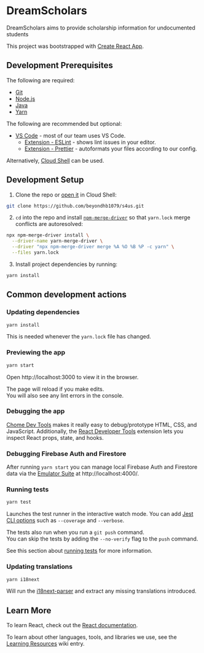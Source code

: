 # DreamScholars

DreamScholars aims to provide scholarship information for undocumented students

This project was bootstrapped with [Create React App](https://github.com/facebook/create-react-app).

## Development Prerequisites

The following are required:

- [Git](https://git-scm.com/)
- [Node.js](https://nodejs.org/)
- [Java](https://www.oracle.com/java/technologies/downloads/)
- [Yarn](https://classic.yarnpkg.com/en/)

The following are recommended but optional:

- [VS Code](https://code.visualstudio.com/) - most of our team uses VS Code.
  - [Extension - ESLint](https://marketplace.visualstudio.com/items?itemName=dbaeumer.vscode-eslint) - shows lint issues in your editor.
  - [Extension - Prettier](https://marketplace.visualstudio.com/items?itemName=esbenp.prettier-vscode) - autoformats your files according to our config.

Alternatively, [Cloud Shell](https://cloud.google.com/shell) can be used.

## Development Setup

1. Clone the repo or [open it](<(https://ssh.cloud.google.com/cloudshell/editor?cloudshell_git_repo=https://github.com/beyondhb1079/s4us.git)>) in Cloud Shell:

```sh
git clone https://github.com/beyondhb1079/s4us.git
```

2. `cd` into the repo and install [`npm-merge-driver`](https://www.npmjs.com/package/npm-merge-driver) so that `yarn.lock` merge conflicts are autoresolved:

```sh
npx npm-merge-driver install \
  --driver-name yarn-merge-driver \
  --driver "npx npm-merge-driver merge %A %O %B %P -c yarn" \
  --files yarn.lock
```

3. Install project dependencies by running:

```sh
yarn install
```

## Common development actions

### Updating dependencies

```sh
yarn install
```

This is needed whenever the `yarn.lock` file has changed.

### Previewing the app

```sh
yarn start
```

Open http://localhost:3000 to view it in the browser.

The page will reload if you make edits.<br />
You will also see any lint errors in the console.

### Debugging the app

[Chome Dev Tools](https://developers.google.com/web/tools/chrome-devtools) makes it really easy to debug/prototype HTML, CSS, and JavaScript. Additionally, the [React Developer Tools](https://chrome.google.com/webstore/detail/react-developer-tools/fmkadmapgofadopljbjfkapdkoienihi?hl=en) extension lets you inspect React props, state, and hooks.

### Debugging Firebase Auth and Firestore

After running `yarn start` you can manage local Firebase Auth and Firestore data via the [Emulator Suite](https://firebase.google.com/docs/emulator-suite) at http://localhost:4000/.

### Running tests

```sh
yarn test
```

Launches the test runner in the interactive watch mode. You can add
[Jest CLI options](https://jestjs.io/docs/cli) such as `--coverage` and
`--verbose`.

The tests also run when you run a `git push` command.<br />
You can skip the tests by adding the `--no-verify` flag to the `push` command.

See this section about [running tests](https://facebook.github.io/create-react-app/docs/running-tests) for more information.

### Updating translations

```sh
yarn i18next
```

Will run the [i18next-parser](https://github.com/i18next/i18next-parser) and
extract any missing translations introduced.

## Learn More

To learn React, check out the [React documentation](https://reactjs.org/).

To learn about other languages, tools, and libraries we use, see the [Learning Resources](https://github.com/beyondhb1079/s4us/wiki/Learning-Resources) wiki entry.
